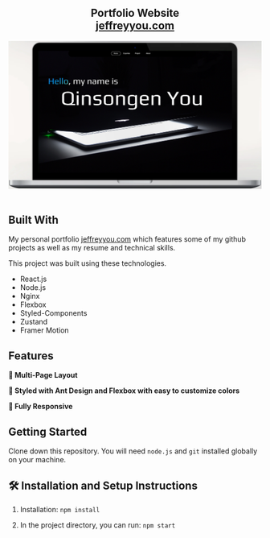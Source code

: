<h2 align="center">
  Portfolio Website<br/>
  <a href="https://jeffreyyou.com/website" target="_blank">jeffreyyou.com</a>
</h2>
<div align="center">
  <img alt="Demo" src="./image/computer.png" />
</div>

<br/>

## Built With

My personal portfolio <a href="https://soumyajit.vercel.app/" target="_blank">jeffreyyou.com</a> which features some of my github projects as well as my resume and technical skills.<br/>

This project was built using these technologies.

- React.js
- Node.js
- Nginx
- Flexbox
- Styled-Components
- Zustand
- Framer Motion

## Features

**📖 Multi-Page Layout**

**🎨 Styled with Ant Design and Flexbox with easy to customize colors**

**📱 Fully Responsive**

## Getting Started

Clone down this repository. You will need `node.js` and `git` installed globally on your machine.

## 🛠 Installation and Setup Instructions

1. Installation: `npm install`

2. In the project directory, you can run: `npm start`

